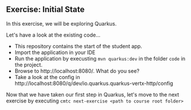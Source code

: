 ## Exercise: Initial State

In this exercise, we will be exploring Quarkus.

Let's have a look at the existing code...

* This repository contains the start of the student app.
* Import the application in your IDE
* Run the application by execusting `mvn quarkus:dev` in the
  folder `code` in the project.
* Browse to http://localhost:8080/. What do you see?
* Take a look at the config in http://localhost:8080/q/dev/io.quarkus.quarkus-vertx-http/config

Now that we have taken our first step in Quarkus, let's
move to the next exercise by executing
`cmtc next-exercise <path to course root folder>`

